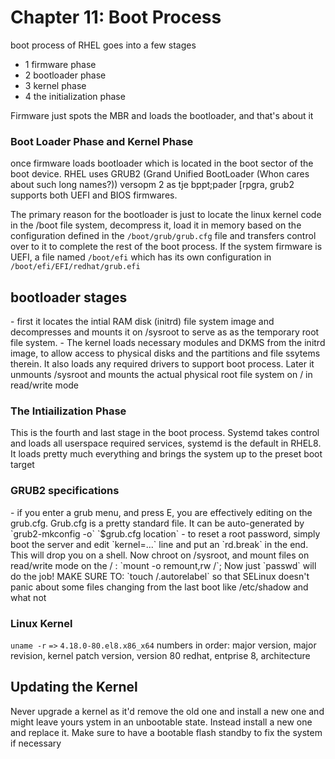 <h1> Chapter 11: Boot Process 	 </h1>

boot process of RHEL goes into a few stages
- 1 firmware phase
- 2 bootloader phase
- 3 kernel phase
- 4 the initialization phase

Firmware just spots the MBR and loads the bootloader, and that's about it

<h3> Boot Loader Phase and Kernel Phase </h3>
once firmware loads bootloader which is located in the boot sector of the boot device.
RHEL uses GRUB2 (Grand Unified BootLoader (Whon cares about such long names?)) versopm 2 as tje bppt;pader [rpgra,
grub2 supports both UEFI and BIOS firmwares.

The primary reason for the bootloader is just to locate the linux kernel code in the /boot file system, 
decompress it, load it in memory based on the configuration defined in the `/boot/grub/grub.cfg` file and transfers control over to it 
to complete the rest of the boot process. If the system firmware is UEFI, a file named `/boot/efi` which has its own configuration
in `/boot/efi/EFI/redhat/grub.efi` 

<h2> bootloader stages </h2>
- first it locates the intial RAM disk (initrd) file system image and decompresses and mounts it on /sysroot to serve as as the temporary root file system.
- The kernel loads necessary modules and DKMS from the initrd image, to allow access to physical disks and the partitions and file ssytems therein. It also loads
  any required drivers to support boot process. Later it unmounts /sysroot and mounts the actual physical root file system on / in read/write mode

<h3> The Intiailization Phase </h3>
This is the fourth and last stage in the boot process. Systemd takes control and loads all userspace required services, 
systemd is the default in RHEL8. It loads pretty much everything and brings the system up to the preset boot target


<h3> GRUB2 specifications </h3>
- if you enter a grub menu, and press E, you are effectively editing on the grub.cfg. Grub.cfg is a pretty standard file. It can be auto-generated by
`grub2-mkconfig -o` `$grub.cfg location`
- to reset a root password, simply boot the server and edit `kernel=...` line and put an `rd.break` in the end. This will drop you on a shell. Now chroot 
  on /sysroot, and mount files on read/write mode on the / : `mount -o remount,rw /`; Now just `passwd` will do the job! MAKE SURE TO: `touch /.autorelabel` 
  so that SELinux doesn't panic about some files changing from the last boot like /etc/shadow and what not

<h3> Linux Kernel </h3>

`uname -r` `=>` `4.18.0-80.el8.x86_x64`
numbers in order: major version, major revision, kernel patch version, version 80 redhat, entprise 8, architecture

<h2> Updating the Kernel </h2>

Never upgrade a kernel as it'd  remove the old one and install a new one and might leave yours ystem in an unbootable state. Instead install a new one and replace it.
Make sure to have a bootable flash standby to fix the system if necessary



